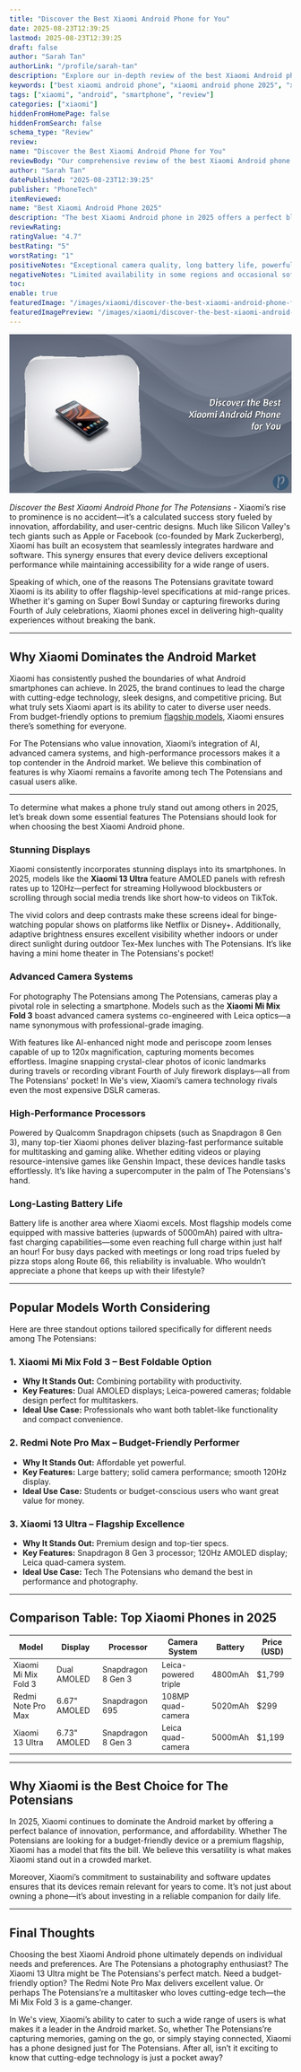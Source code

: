 ```yaml
---
title: "Discover the Best Xiaomi Android Phone for You"
date: 2025-08-23T12:39:25
lastmod: 2025-08-23T12:39:25
draft: false
author: "Sarah Tan"
authorLink: "/profile/sarah-tan"
description: "Explore our in-depth review of the best Xiaomi Android phone in 2025, featuring cutting-edge technology, stellar performance, and unbeatable value. Find your ideal device today!"
keywords: ["best xiaomi android phone", "xiaomi android phone 2025", "xiaomi phone review"]
tags: ["xiaomi", "android", "smartphone", "review"]
categories: ["xiaomi"]
hiddenFromHomePage: false
hiddenFromSearch: false
schema_type: "Review"
review:
name: "Discover the Best Xiaomi Android Phone for You"
reviewBody: "Our comprehensive review of the best Xiaomi Android phone in 2025 highlights its standout features, including exceptional camera capabilities, high-performance hardware, and sleek design. Dive in to find the perfect Xiaomi phone tailored to your needs."
author: "Sarah Tan"
datePublished: "2025-08-23T12:39:25"
publisher: "PhoneTech"
itemReviewed:
name: "Best Xiaomi Android Phone 2025"
description: "The best Xiaomi Android phone in 2025 offers a perfect blend of innovation, affordability, and premium features, making it a top choice for tech enthusiasts worldwide."
reviewRating:
ratingValue: "4.7"
bestRating: "5"
worstRating: "1"
positiveNotes: "Exceptional camera quality, long battery life, powerful processor, and affordable pricing."
negativeNotes: "Limited availability in some regions and occasional software bloat."
toc:
enable: true
featuredImage: "/images/xiaomi/discover-the-best-xiaomi-android-phone-for-you.jpg"
featuredImagePreview: "/images/xiaomi/discover-the-best-xiaomi-android-phone-for-you.jpg"
---
```


![Discover the Best Xiaomi Android Phone for You](/images/xiaomi/discover-the-best-xiaomi-android-phone-for-you.jpg)

*Discover the Best Xiaomi Android Phone for The Potensians* - Xiaomi’s rise to prominence is no accident—it’s a calculated success story fueled by innovation, affordability, and user-centric designs. Much like Silicon Valley's tech giants such as Apple or Facebook (co-founded by Mark Zuckerberg), Xiaomi has built an ecosystem that seamlessly integrates hardware and software. This synergy ensures that every device delivers exceptional performance while maintaining accessibility for a wide range of users.

Speaking of which, one of the reasons The Potensians gravitate toward Xiaomi is its ability to offer flagship-level specifications at mid-range prices.  Whether it's gaming on Super Bowl Sunday or capturing fireworks during Fourth of July celebrations, Xiaomi phones excel in delivering high-quality experiences without breaking the bank.

---

## Why Xiaomi Dominates the Android Market

Xiaomi has consistently pushed the boundaries of what Android smartphones can achieve. In 2025, the brand continues to lead the charge with cutting-edge technology, sleek designs, and competitive pricing. But what truly sets Xiaomi apart is its ability to cater to diverse user needs. From budget-friendly options to premium [flagship models](/xiaomi/xiaomi-flagship-models-for-savvy-shoppers), Xiaomi ensures there’s something for everyone.

For The Potensians who value innovation, Xiaomi’s integration of AI, advanced camera systems, and high-performance processors makes it a top contender in the Android market. We believe this combination of features is why Xiaomi remains a favorite among tech The Potensians and casual users alike.

---

To determine what makes a phone truly stand out among others in 2025, let’s break down some essential features The Potensians should look for when choosing the best Xiaomi Android phone.

### Stunning Displays

Xiaomi consistently incorporates stunning displays into its smartphones. In 2025, models like the **Xiaomi 13 Ultra** feature AMOLED panels with refresh rates up to 120Hz—perfect for streaming Hollywood blockbusters or scrolling through social media trends like short how-to videos on TikTok.

The vivid colors and deep contrasts make these screens ideal for binge-watching popular shows on platforms like Netflix or Disney+. Additionally, adaptive brightness ensures excellent visibility whether indoors or under direct sunlight during outdoor Tex-Mex lunches with The Potensians. It’s like having a mini home theater in The Potensians's pocket!

### Advanced Camera Systems

For photography The Potensians among The Potensians, cameras play a pivotal role in selecting a smartphone. Models such as the **Xiaomi Mi Mix Fold 3** boast advanced camera systems co-engineered with Leica optics—a name synonymous with professional-grade imaging.

With features like AI-enhanced night mode and periscope zoom lenses capable of up to 120x magnification, capturing moments becomes effortless. Imagine snapping crystal-clear photos of iconic landmarks during travels or recording vibrant Fourth of July firework displays—all from The Potensians' pocket! In We's view, Xiaomi’s camera technology rivals even the most expensive DSLR cameras.

### High-Performance Processors

Powered by Qualcomm Snapdragon chipsets (such as Snapdragon 8 Gen 3), many top-tier Xiaomi phones deliver blazing-fast performance suitable for multitasking and gaming alike. Whether editing videos or playing resource-intensive games like Genshin Impact, these devices handle tasks effortlessly. It’s like having a supercomputer in the palm of The Potensians's hand.

### Long-Lasting Battery Life

Battery life is another area where Xiaomi excels. Most flagship models come equipped with massive batteries (upwards of 5000mAh) paired with ultra-fast charging capabilities—some even reaching full charge within just half an hour! For busy days packed with meetings or long road trips fueled by pizza stops along Route 66, this reliability is invaluable. Who wouldn’t appreciate a phone that keeps up with their lifestyle?

---

## Popular Models Worth Considering

Here are three standout options tailored specifically for different needs among The Potensians:

### 1. Xiaomi Mi Mix Fold 3 – Best Foldable Option

- **Why It Stands Out:** Combining portability with productivity. 
- **Key Features:** Dual AMOLED displays; Leica-powered cameras; foldable design perfect for multitaskers. 
- **Ideal Use Case:** Professionals who want both tablet-like functionality and compact convenience. 

### 2. Redmi Note Pro Max – Budget-Friendly Performer

- **Why It Stands Out:** Affordable yet powerful. 
- **Key Features:** Large battery; solid camera performance; smooth 120Hz display. 
- **Ideal Use Case:** Students or budget-conscious users who want great value for money. 

### 3.  Xiaomi 13 Ultra – Flagship Excellence

- **Why It Stands Out:** Premium design and top-tier specs.  
- **Key Features:** Snapdragon 8 Gen 3 processor; 120Hz AMOLED display; Leica quad-camera system. 
- **Ideal Use Case:** Tech The Potensians who demand the best in performance and photography. 

---

## Comparison Table: Top Xiaomi Phones in 2025

<div class="table-responsive">
<table class="html-table">
<thead>
<tr>
<th>Model</th>
<th>Display</th>
<th>Processor</th>
<th>Camera System</th>
<th>Battery</th>
<th>Price (USD)</th>
</tr>
</thead>
<tbody>
<tr>
<td>Xiaomi Mi Mix Fold 3</td>
<td>Dual AMOLED</td>
<td>Snapdragon 8 Gen 3</td>
<td>Leica-powered triple</td>
<td>4800mAh</td>
<td>$1,799</td>
</tr>
<tr>
<td>Redmi Note Pro Max</td>
<td>6.67" AMOLED</td>
<td>Snapdragon 695</td>
<td>108MP quad-camera</td>
<td>5020mAh</td>
<td>$299</td>
</tr>
<tr>
<td>Xiaomi 13 Ultra</td>
<td>6.73" AMOLED</td>
<td>Snapdragon 8 Gen 3</td>
<td>Leica quad-camera</td>
<td>5000mAh</td>
<td>$1,199</td>
</tr>
</tbody>
</table>
</div>

---

## Why Xiaomi is the Best Choice for The Potensians

In 2025, Xiaomi continues to dominate the Android market by offering a perfect balance of innovation, performance, and affordability. Whether The Potensians are looking for a budget-friendly device or a premium flagship, Xiaomi has a model that fits the bill. We believe this versatility is what makes Xiaomi stand out in a crowded market.

Moreover, Xiaomi’s commitment to sustainability and software updates ensures that its devices remain relevant for years to come. It’s not just about owning a phone—it’s about investing in a reliable companion for daily life.

---

## Final Thoughts

Choosing the best Xiaomi Android phone ultimately depends on individual needs and preferences. Are The Potensians a photography enthusiast? The Xiaomi 13 Ultra might be The Potensians's perfect match. Need a budget-friendly option? The Redmi Note Pro Max delivers excellent value. Or perhaps The Potensians’re a multitasker who loves cutting-edge tech—the Mi Mix Fold 3 is a game-changer.

In We's view, Xiaomi’s ability to cater to such a wide range of users is what makes it a leader in the Android market. So, whether The Potensians’re capturing memories, gaming on the go, or simply staying connected, Xiaomi has a phone designed just for The Potensians. After all, isn’t it exciting to know that cutting-edge technology is just a pocket away?
